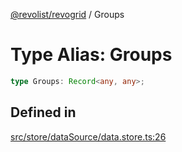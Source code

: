 [@revolist/revogrid](README.md) / Groups

# Type Alias: Groups

```ts
type Groups: Record<any, any>;
```

## Defined in

[src/store/dataSource/data.store.ts:26](https://github.com/revolist/revogrid/blob/4748dc40d552fad7de1d972fe2fbcf7386e67858/src/store/dataSource/data.store.ts#L26)

